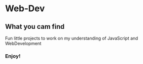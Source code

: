 # Web-Dev 
## What you cam find
Fun little projects to work on my understanding of JavaScript and WebDevelopment 

### Enjoy!
